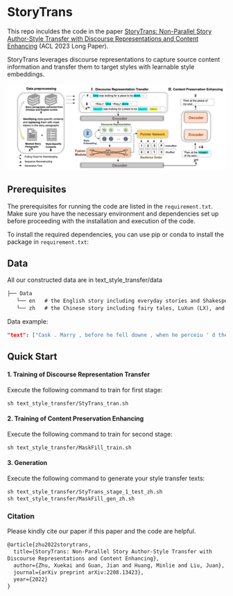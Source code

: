 # StoryTrans

This repo inculdes the code in the paper [StoryTrans: Non-Parallel Story Author-Style Transfer with Discourse Representations and Content Enhancing](https://arxiv.org/abs/2208.13423) (ACL 2023 Long Paper).

StoryTrans leverages discourse representations to capture source content information and transfer them to target styles with learnable style embeddings. 

![Main_figure](figure/main_figure.png)

## Prerequisites

The prerequisites for running the code are listed in the `requirement.txt`. Make sure you have the necessary environment and dependencies set up before proceeding with the installation and execution of the code.

To install the required dependencies, you can use pip or conda to install the package in `requirement.txt`:

## Data
All our constructed data are in text_style_transfer/data
```markdown
├── Data
   └── en   # the English story including everyday stories and Shakespeare’s plays.
   └── zh   # the Chinese story including fairy tales, LuXun (LX), and JinYong (JY).
```
Data example:
```json
"text": ["Cask . Marry , before he fell downe , when he perceiu ' d the common Heard was glad he refus ' d the Crowne , he pluckt me ope his Doublet , and offer ' d them his Throat to cut : and I had beene a man of any Occupation , if I would not haue taken him at a word , I would I might goe to Hell among the Rogues , and so hee fell ."], "style": "<Sp>", "mask_word": ["taken", "Throat", "refus", "Rogues", "Heard", "Doublet", "Occupation", "fell"], "text_mask": ["Cask . Marry , before he <mask> downe , when he perceiu ' d the common <mask> was glad he <mask> ' d the Crowne , he pluckt me ope his <mask> , and offer ' d them his <mask> to cut : and I had beene a man of any <mask> , if I would not haue <mask> him at a word , I would I might goe to Hell among the <mask> , and so hee <mask> ."]
```

## Quick Start

#### 1. Training of Discourse Representation Transfer

Execute the following command to train for first stage: 
```shell
sh text_style_transfer/StyTrans_tran.sh
```

#### 2. Training of Content Preservation Enhancing
Execute the following command to train for second stage: 
```shell
sh text_style_transfer/MaskFill_train.sh
```

#### 3. Generation 
Execute the following command to generate your style transfer texts: 
```shell
sh text_style_transfer/StyTrans_stage_1_test_zh.sh
sh text_style_transfer/MaskFill_gen_zh.sh
```

### Citation

Please kindly cite our paper if this paper and the code are helpful.

```
@article{zhu2022storytrans,
  title={StoryTrans: Non-Parallel Story Author-Style Transfer with Discourse Representations and Content Enhancing},
  author={Zhu, Xuekai and Guan, Jian and Huang, Minlie and Liu, Juan},
  journal={arXiv preprint arXiv:2208.13423},
  year={2022}
}
```
